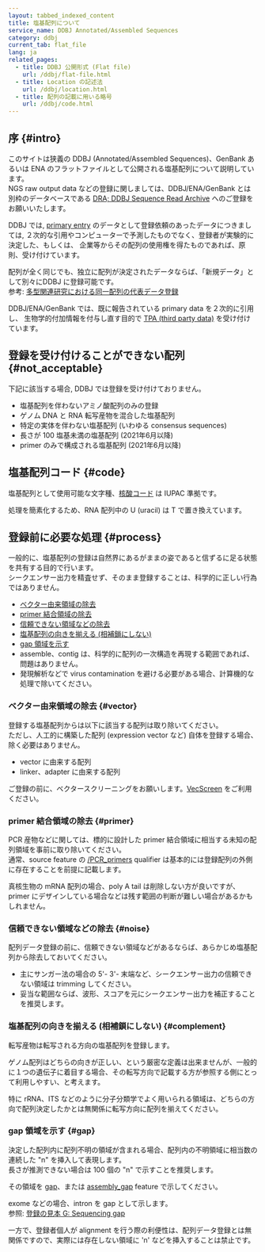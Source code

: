 ```yaml
---
layout: tabbed_indexed_content
title: 塩基配列について
service_name: DDBJ Annotated/Assembled Sequences
category: ddbj
current_tab: flat_file
lang: ja
related_pages:
  - title: DDBJ 公開形式 (Flat file)
    url: /ddbj/flat-file.html
  - title: Location の記述法
    url: /ddbj/location.html
  - title: 配列の記載に用いる略号
    url: /ddbj/code.html
---
```



## 序  {#intro}

このサイトは狭義の DDBJ (Annotated/Assembled Sequences)、GenBank あるいは ENA のフラットファイルとして公開される塩基配列について説明しています。    
NGS raw output data などの登録に関しましては、DDBJ/ENA/GenBank とは別枠のデータベースである [DRA; DDBJ Sequence Read Archive](/dra/index.html) へのご登録をお願いいたします。    
    
DDBJ では, [primary entry](/ddbj/submission.html#primary_entry) のデータとして登録依頼のあったデータにつきましては, ２次的な引用やコンピューターで予測したものでなく、登録者が実験的に決定した、もしくは、 企業等からその配列の使用権を得たものであれば、原則、受け付けています。    
    
配列が全く同じでも、独立に配列が決定されたデータならば、「新規データ」として別々にDDBJ に登録可能です。    
参考: [多型関連研究における同一配列の代表データ登録](/ddbj/represent.html)    
    
DDBJ/ENA/GenBank では、既に報告されている primary data を２次的に引用し、 生物学的付加情報を付与し直す目的で [TPA (third party data)](ddbj/tpa.html) を受け付けています。    


## 登録を受け付けることができない配列  {#not_acceptable}

下記に該当する場合, DDBJ では登録を受け付けておりません。    

  - 塩基配列を伴わないアミノ酸配列のみの登録
  - ゲノム DNA と RNA 転写産物を混合した塩基配列
  - 特定の実体を伴わない塩基配列 (いわゆる consensus sequences)
  - 長さが 100 塩基未満の塩基配列 (2021年6月以降)
  - primer のみで構成される塩基配列 (2021年6月以降)


## 塩基配列コード  {#code}

塩基配列として使用可能な文字種、[核酸コード](/ddbj/code.html#nucleotide-1) は IUPAC 準拠です。    

処理を簡素化するため、RNA 配列中の U (uracil) は T で置き換えています。    

## 登録前に必要な処理  {#process}

一般的に、塩基配列の登録は自然界にあるがままの姿であると信ずるに足る状態を共有する目的で行います。    
シークエンサー出力を精査せず、そのまま登録することは、科学的に正しい行為ではありません。    

  - [ベクター由来領域の除去](#vector)
  - [primer 結合領域の除去](#primer)
  - [信頼できない領域などの除去](#noise)
  - [塩基配列の向きを揃える (相補鎖にしない)](#complement)
  - [gap 領域を示す](#gap)
  - assemble、contig は、科学的に配列の一次構造を再現する範囲であれば、問題はありません。
  - 発現解析などで virus contamination を避ける必要がある場合、計算機的な処理で除いてください。

### ベクター由来領域の除去  {#vector}

登録する塩基配列からは以下に該当する配列は取り除いてください。    
ただし、人工的に構築した配列 (expression vector など) 自体を登録する場合、除く必要はありません。    

  - vector に由来する配列
  - linker、adapter に由来する配列

ご登録の前に、ベクタースクリーニングをお願いします。[VecScreen](http://ddbj.nig.ac.jp/vecscreen/?lang=ja) をご利用ください。    


### primer 結合領域の除去  {#primer}

PCR 産物などに関しては、標的に設計した primer 結合領域に相当する未知の配列領域を事前に取り除いてください。    
通常、source feature の [/PCR_primers](/ddbj/qualifiers.html#PCR_primers) qualifier は基本的には登録配列の外側に存在することを前提に記載します。    

真核生物の mRNA 配列の場合、poly A tail は削除しない方が良いですが、primer にデザインしている場合などは残す範囲の判断が難しい場合があるかもしれません。    

### 信頼できない領域などの除去  {#noise}

配列データ登録の前に、信頼できない領域などがあるならば、あらかじめ塩基配列から除去しておいてください。    

  - 主にサンガー法の場合の 5'- 3'- 末端など、シークエンサー出力の信頼できない領域は trimming してください。
  - 妥当な範囲ならば、波形、スコアを元にシークエンサー出力を補正することを推奨します。

### 塩基配列の向きを揃える (相補鎖にしない)  {#complement}

転写産物は転写される方向の塩基配列を登録します。    

ゲノム配列はどちらの向きが正しい、という厳密な定義は出来ませんが、一般的に１つの遺伝子に着目する場合、その転写方向で記載する方が参照する側にとって利用しやすい、と考えます。    

特に rRNA、ITS などのように分子分類学でよく用いられる領域は、どちらの方向で配列決定したかとは無関係に転写方向に配列を揃えてください。    


### gap 領域を示す  {#gap}

決定した配列内に配列不明の領域が含まれる場合、配列内の不明領域に相当数の連続した "n" を挿入して表現します。    
長さが推測できない場合は 100 個の "n" で示すことを推奨します。    
    
その領域を [gap](/ddbj/features.html#gap)、または [assembly_gap](/ddbj/features.html#assembly_gap) feature で示してください。    
    
exome などの場合、intron を gap として示します。    
参照: [登録の見本 G: Sequencing gap](/ddbj/example.html#G)    
    
一方で、登録者個人が alignment を行う際の利便性は、配列データ登録とは無関係ですので、実際には存在しない領域に 'n' などを挿入することは禁止です。
